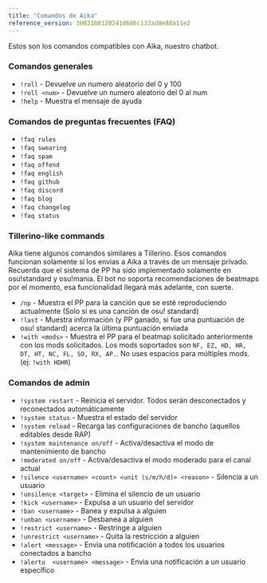 ```yaml
---
title: "Comandos de Aika"
reference_version: 3003188120241d686c132ad8e88a11e2
---
```

Estos son los comandos compatibles con Aika, nuestro chatbot.

### Comandos generales
- `!roll` - Devuelve un numero aleatorio del 0 y 100
- `!roll <num>` - Devuelve un numero aleatorio del 0 al num
- `!help` - Muestra el mensaje de ayuda 

### Comandos de preguntas frecuentes (FAQ)
- `!faq rules`  
- `!faq swearing`  
- `!faq spam`  
- `!faq offend`  
- `!faq english`  
- `!faq github`  
- `!faq discord`  
- `!faq blog`  
- `!faq changelog`  
- `!faq status`  

### Tillerino-like commands
Aika tiene algunos comandos similares a Tillerino. Esos comandos funcionan solamente si los envias a Aika a través de un mensaje privado. Recuerda que el sistema de PP ha sido implementado solamente en osu!standard y osu!mania. El bot no soporta recomendaciones de beatmaps por el momento, esa funcionalidad llegará más adelante, con suerte. 

- `/np` - Muestra el PP para la canción que se esté reproduciendo actualmente (Solo si es una canción de osu! standard) 
- `!last` - Muestra información (y PP ganado, si fue una puntuación de osu! standard) acerca la última puntuación enviada 
- `!with <mods>` - Muestra el PP para el beatmap solicitado anteriormente con los mods solicitados. Los mods soportados son `NF, EZ, HD, HR, DT, HT, NC, FL, SO, RX, AP.`. No uses espacios para múltiples mods. (ej: `!with HDHR`)

### Comandos de admin
- `!system restart` - Reinicia el servidor. Todos serán desconectados y reconectados automáticamente  
- `!system status` - Muestra el estado del servidor  
- `!system reload` - Recarga las configuraciones de bancho (aquellos editables desde RAP)  
- `!system maintenance on/off` - Activa/desactiva el modo de mantenimiento de bancho  
- `!moderated on/off` - Activa/desactiva el modo moderado para el canal actual  
- `!silence <username> <count> <unit (s/m/h/d)> <reason>` - Silencia a un usuario  
- `!unsilence <target>` - Elimina el silencio de un usuario   
- `!kick <username>` - Expulsa a un usuario del servidor  
- `!ban <username>` - Banea y expulsa a alguien  
- `!unban <username>` - Desbanea a alguien  
- `!restrict <username>` - Restringe a alguien  
- `!unrestrict <username>` - Quita la restricción a alguien  
- `!alert <message>` - Envia una notificación a todos los usuarios conectados a bancho  
- `!alertu  <username> <message>` - Envia una notificación a un usuario específico
